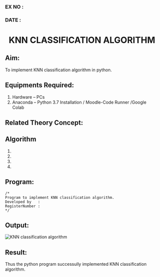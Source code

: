 ### EX NO : 
### DATE  :
# <p align="center"> KNN CLASSIFICATION ALGORITHM </p>
## Aim:
   To implement KNN classification algorithm in python.
## Equipments Required:
1. Hardware – PCs
2. Anaconda – Python 3.7 Installation / Moodle-Code Runner /Google Colab

## Related Theory Concept:

## Algorithm
1.
2.
3.
4.

## Program:
```
/*
Program to implement KNN classification algorithm.
Developed by   :
RegisterNumber :  
*/
```

## Output:
![KNN classification algorithm](XXX.png)


## Result:
Thus the python program successully implemented KNN classification algorithm.
